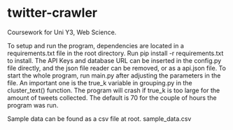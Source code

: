 # twitter-crawler
Coursework for Uni Y3, Web Science.

To setup and run the program, dependencies are located in a requirements.txt file in the root directory. Run pip install -r requirements.txt to install. 
The API Keys and database URL can be inserted in the config.py file directly, and the json file reader can be removed, or as a api.json file. 
To start the whole program, run main.py after adjusting the parameters in the file. An important one is the true_k variable in grouping.py in the cluster_text() function. The program will crash if true_k is too large for the amount of tweets collected. The default is 70 for the couple of hours the program was run.

Sample data can be found as a csv file at root. sample_data.csv
